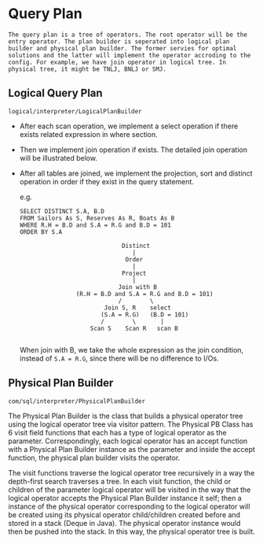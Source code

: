 # Query Plan
    The query plan is a tree of operators. The root operator will be the entry operator. The plan builder is seperated into logical plan builder and physical plan builder. The former servies for optimal solutions and the latter will implement the operator accroding to the config. For example, we have join operator in logical tree. In physical tree, it might be TNLJ, BNLJ or SMJ.
    
## Logical Query Plan
```logical/interpreter/LogicalPlanBuilder```
  
- After each scan operation, we implement a select operation if there exists related expression in where section.
- Then we implement join operation if exists. The detailed join operation will be illustrated below.
- After all tables are joined, we implement the projection, sort and distinct operation in order if they exist in the query statement.

    e.g.
    ```
    SELECT DISTINCT S.A, B.D 
    FROM Sailors As S, Reserves As R, Boats As B 
    WHERE R.H = B.D and S.A = R.G and B.D = 101 
    ORDER BY S.A

                                 Distinct
                                    |
                                  Order
                                    |
                                 Project
                                    |
                                Join with B
                    (R.H = B.D and S.A = R.G and B.D = 101)
                                /        \
                            Join S, R    select
                           (S.A = R.G)   (B.D = 101)
                           /        \       |
                        Scan S    Scan R   scan B
                                      
    ```
    When join with B, we take the whole expression as the join condition, instead of ```S.A = R.G```, since there will be no difference to I/Os.

## Physical Plan Builder
```com/sql/interpreter/PhysicalPlanBuilder```  
  
  The Physical Plan Builder is the class that builds a physical operator tree using the logical operator tree via visitor pattern. 
    The Physical PB Class has 6 visit field functions that each has a type of logical operator as the parameter. Correspondingly, 
    each logical operator has an accept function with a Physical Plan Builder instance as the parameter and inside the accept function, 
    the physical plan builder visits the operator.  
      
   The visit functions traverse the logical operator tree recursively in a way the depth-first search traverses a tree. 
    In each visit function, the child or children of the parameter logical operator will be visited in the way that the logical operator accepts the Physical Plan Builder instance it self;
    then a instance of the physical operator corresponding to the logical operator will be created using its physical operator child/children created before and stored in a stack (Deque in Java).
     The physical operator instance would then be pushed into the stack. In this way, the physical operator tree is built. 